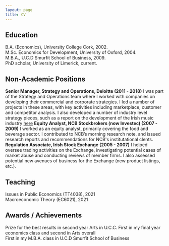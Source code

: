 ```yaml
---
layout: page
title: CV
---
```

## Education
B.A. (Economics), University College Cork, 2002.  
M.Sc. Economics for Development, University of Oxford, 2004.  
M.B.A., U.C.D Smurfit School of Business, 2009.  
PhD scholar, University of Limerick, current.
## Non-Academic Positions
**Senior Manager, Strategy and Operations, Deloitte (2011 - 2018)**
I was part of the Strategy and Operations team where I worked with companies on developing their commercial and corporate strategies. I led a number of projects in these areas, with key activities including marketplace, customer and competitor analysis. I also developed a number of industry level strategy pieces, such as a report on the development of the Irish music industry [here](https://imro.ie/news/the-socio-economic-contribution-of-music-to-the-irish-economy/)
**Equity Analyst, NCB Stockbrokers (now Investec) (2007 - 2009)**
I worked as an equity analyst, primarily covering the food and beverage sector.  I contributed to NCB’s morning research note, and issued research reports and recommendations for NCB's institutational clents.
**Regulation Associate, Irish Stock Exchange (2005 - 2007)**
I helped oversee trading activities on the Exchange, investigating potential cases of market abuse and conducting reviews of member firms. I also assessed potential new avenues of business for the Exchange (new product listings, etc.). 
## Teaching
Issues in Public Economics (TT4038), 2021  
Macroeconomic Theory (EC6021), 2021
## Awards / Achievements 
Prize for the best results in second year Arts in U.C.C.
First in my final year economics class and second in Arts overall  
First in my M.B.A. class in U.C.D Smurfit School of Business





